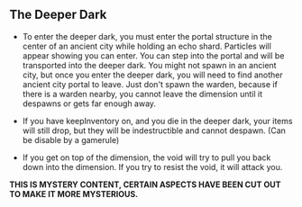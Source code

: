 
## The Deeper Dark

- To enter the deeper dark, you must enter the portal structure in the center of an ancient city while holding an echo shard. Particles will appear showing you can enter. You can step into the portal and will be transported into the deeper dark. You might not spawn in an ancient city, but once you enter the deeper dark, you will need to find another ancient city portal to leave. Just don't spawn the warden, because if there is a warden nearby, you cannot leave the dimension until it despawns or gets far enough away.

- If you have keepInventory on, and you die in the deeper dark, your items will still drop, but they will be indestructible and cannot despawn. (Can be disable by a gamerule)

- If you get on top of the dimension, the void will try to pull you back down into the dimension. If you try to resist the void, it will attack you.

**THIS IS MYSTERY CONTENT, CERTAIN ASPECTS HAVE BEEN CUT OUT TO MAKE IT MORE MYSTERIOUS.**
